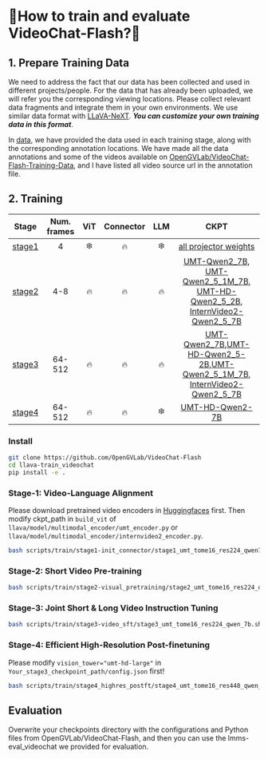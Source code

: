 # 👀How to train and evaluate VideoChat-Flash?🦜


## 1. Prepare Training Data


We need to address the fact that our data has been collected and used in different projects/people. For the data that has already been uploaded, we will refer you the corresponding viewing locations. Please collect relevant data fragments and integrate them in your own environments. We use similar data format with [LLaVA-NeXT](https://github.com/LLaVA-VL/LLaVA-NeXT/tree/main/scripts/train). ***You can customize your own training data in this format***.


In [data](.data), we have provided the data used in each training stage, along with the corresponding annotation locations. We have made all the data annotations and some of the videos available on [OpenGVLab/VideoChat-Flash-Training-Data](https://huggingface.co/datasets/OpenGVLab/VideoChat-Flash-Training-Data), and I have listed all video source url in the annotation file.


## 2. Training


| Stage | Num. frames | ViT | Connector | LLM | CKPT |
|--------|:-------:|:------:|:------:|:------:|:------:|
| [stage1](scripts/train/stage1-init_connector) | 4 | :snowflake: | :fire: | :snowflake: | [all projector weights](https://huggingface.co/OpenGVLab/stage1-mm-projectors/tree/main) |
| [stage2](scripts/train/stage2-visual_pretraining) | 4-8 | :fire: | :fire: | :fire: | [UMT-Qwen2_7B](https://huggingface.co/OpenGVLab/stage2-UMT-Qwen2-7B-tome16_mlp), [UMT-Qwen2_5_1M_7B](https://huggingface.co/OpenGVLab/stage2-UMT-Qwen2_5_7B_1m-tome16_mlp), [UMT-HD-Qwen2_5_2B](https://huggingface.co/OpenGVLab/stage2-UMT-Qwen2_5_1.5B-tome16_mlp), [InternVideo2-Qwen2_5_7B](https://huggingface.co/OpenGVLab/stage2-InternVideo2-1B-Qwen2_5-7B-tome16_mlp) |
| [stage3](scripts/train/stage3-video_sft) | 64-512 | :fire: | :fire: | :fire: | [UMT-Qwen2_7B](https://huggingface.co/OpenGVLab/VideoChat-Flash-Qwen2-7B_res448),[UMT-HD-Qwen2_5-2B](https://huggingface.co/OpenGVLab/VideoChat-Flash-Qwen2_5-2B_res448),[UMT-Qwen2_5_1M_7B](https://huggingface.co/OpenGVLab/VideoChat-Flash-Qwen2_5-7B-1M_res224), [InternVideo2-Qwen2_5_7B](https://huggingface.co/OpenGVLab/VideoChat-Flash-Qwen2_5-7B_InternVideo2-1B) |
| [stage4](scripts/train/stage4_highres_postft) | 64-512 | :fire: | :fire: | :snowflake: | [UMT-HD-Qwen2-7B](https://huggingface.co/OpenGVLab/VideoChat-Flash-Qwen2-7B_res448)|

### Install

```bash
git clone https://github.com/OpenGVLab/VideoChat-Flash
cd llava-train_videochat
pip install -e .
```

### Stage-1: Video-Language Alignment

Please download pretrained video encoders in [Huggingfaces](https://huggingface.co/OpenGVLab/Video_Encoders_for_Training_VideoChat-Flash) first. Then modify ckpt_path in `build_vit` of `llava/model/multimodal_encoder/umt_encoder.py` or `llava/model/multimodal_encoder/internvideo2_encoder.py`.
```bash
bash scripts/train/stage1-init_connector/stage1_umt_tome16_res224_qwen7b.sh
```
### Stage-2: Short Video Pre-training
```bash
bash scripts/train/stage2-visual_pretraining/stage2_umt_tome16_res224_qwen_7b.sh
```
### Stage-3: Joint Short & Long Video Instruction Tuning
```bash
bash scripts/train/stage3-video_sft/stage3_umt_tome16_res224_qwen_7b.sh
```

### Stage-4: Efficient High-Resolution Post-finetuning
Please modify `vision_tower="umt-hd-large"` in `Your_stage3_checkpoint_path/config.json` first!
```bash
bash scripts/train/stage4_highres_postft/stage4_umt_tome16_res448_qwen_7b.sh
```

## Evaluation

Overwrite your checkpoints directory with the configurations and Python files from OpenGVLab/VideoChat-Flash, and then you can use the lmms-eval_videochat we provided for evaluation.

